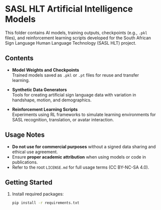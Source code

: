 # SASL HLT Artificial Intelligence Models

This folder contains AI models, training outputs, checkpoints (e.g., `.pkl` files), and reinforcement learning scripts developed for the South African Sign Language Human Language Technology (SASL HLT) project.

## Contents

- **Model Weights and Checkpoints**  
  Trained models saved as `.pkl` or `.pt` files for reuse and transfer learning.

- **Synthetic Data Generators**  
  Tools for creating artificial sign language data with variation in handshape, motion, and demographics.

- **Reinforcement Learning Scripts**  
  Experiments using RL frameworks to simulate learning environments for SASL recognition, translation, or avatar interaction.

## Usage Notes

- **Do not use for commercial purposes** without a signed data sharing and ethical use agreement.
- Ensure **proper academic attribution** when using models or code in publications.
- Refer to the root `LICENSE.md` for full usage terms (CC BY-NC-SA 4.0).

## Getting Started

1. Install required packages:
   ```bash
   pip install -r requirements.txt

